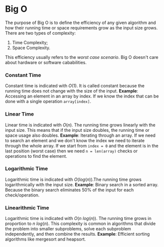 # Big O
The purpose of Big O is to define the efficiency of any given algorithm and how their running time or space requirements grow as the input size grows. There are two types of complexity:

1. Time Complexity;
2. Space Complexity.

This efficiency usually refers to the *worst case scenario*. Big O doesn't care about hardware or software cababilities.

### Constant Time
Constant time is indicated with $O(1)$. It is called constant because the running time does not change with the size of the input. **Example**: Accessing an element in an array by index. If we know the index that can be done with a single operation `array[index]`.

### Linear Time
Linear time is indicated with $O(n)$. The running time grows linearly with the input size. This means that if the input size doubles, the running time or space usage also doubles.
**Example**: Iterating through an array. If we need to search an element and we don't know the index we need to iterate through the whole array. If we start from `index = 0` and the element is in the last position (worst case) then we need `n = len(array)` checks or operations to find the element.

### Logarithmic Time
Logarithmic time is indicated with $O(log(n))$.The running time grows logarithmically with the input size. **Example**: Binary search in a sorted array. Because the binary search eliminates 50% of the input for each check/operation.

### Linearithmic Time
Logarithmic time is indicated with $O(n \ log(n))$. 
The running time grows in proportion to $n \ log(n)$. This complexity is common in algorithms that divide the problem into smaller subproblems, solve each subproblem independently, and then combine the results. **Example**: Efficient sorting algorithms like mergesort and heapsort.




